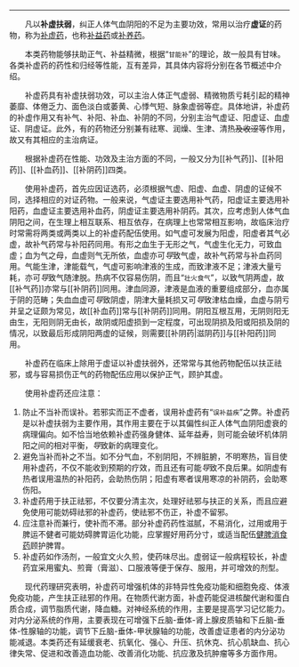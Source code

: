 ---
&emsp;&emsp;凡以**补虚扶弱**，纠正人体气血阴阳的不足为主要功效，常用以治疗**虚证**的药物，称为<ins>补虚药</ins>，也称<ins>补益药</ins>或<ins>补养药</ins>。

&emsp;&emsp;本类药物能够扶助正气<dfn>、</dfn>补益精微，根据“`甘能补`”的理论，故一般具有甘味。各类补虚药的药性和归经等性能，互有差异，其具体内容将分别在各节概述中介绍。

&emsp;&emsp;补虚药具有补虚扶弱功效，可以主治人体正气虚弱、精微物质亏耗引起的精神萎靡、体倦乏力、面色淡白或萎黄、心悸气短、脉象虚弱等症。具体地讲，补虚药的补虚作用又有补气、补阳、补血、补阴的不同，分别主治气虚证、阳虚证、血虚证、阴虚证。此外，有的药物还分别兼有祛寒、润燥、生津、清热~~及收涩~~等作用，故又有其相应的主治病证。

&emsp;&emsp;根据补虚药在性能、功效及主治方面的不同，一般又分为[[补气药]]、[[补阳药]]、[[补血药]]、[[补阴药]]四类。

&emsp;&emsp;使用补虚药，首先应因证选药，必须根据气虚、阳虚、血虚、阴虚的证候不同，选择相应的对证药物。一般来说，气虚证主要选用补气药，阳虚证主要选用补阳药，血虚证主要选用补血药，阴虚证主要选用补阴药。其次，应考虑到人体气血阴阳之间，在生理上相互联系、相互依存，在病理上也常常相互影响，故临床治疗时常需将两类或两类以上的补虚药配伍使用。如气虚可发展为阳虚，阳虚者其气必虚，故补气药常与补阳药同用。有形之血生于无形之气，气虚生化无力，可致血虚；血为气之母，血虚则气无所依，血虚亦可<dfn>导</dfn>致气虚，故补气药常与补血药同用。气能生津，津能载气，气虚可影响津液的生成，而致津液不足；津液大量亏耗，亦可<dfn>导</dfn>致气随津脱。热病不仅容易伤阴，而且“`壮火食气`”，以致气阴两虚，故[[补气药]]亦常与[[补阴药]]同用。津血同源，津液是血液的重要组成部分，血亦属于阴的范畴；失血血虚可<dfn>导</dfn>致阴虚，阴津大量耗损又可<dfn>导</dfn>致津枯血燥，血虚与阴亏并呈之证颇为常见，故[[补血药]]常与[[补阴药]]同用。阴阳互根互用，无阴则阳无由生，无阳则阴无由长，故阴或阳虚损到一定程度，可出现阴损及阳或阳损及阴的情况，以致最后形成阴阳两虚的证候，则需要[[补阴药|滋阴药]]与[[补阳药]]同用。

&emsp;&emsp;补虚药在临床上除用于虚证以补虚扶弱外，还常常与其他药物配伍以扶正祛邪，或与容易损伤正气的药物配伍应用以保护正气，顾护其虚。

&emsp;&emsp;使用补虚药还应注意：
1. 防止不当补而误补。若邪实而正不虚者，误用补虚药有“`误补益疾`”之弊。补虚药是以补虚扶弱为主要作用，其作用主要在于以其偏性纠正人体气血阴阳虚衰的病理偏向。如不恰当地依赖补虚药强身健体、延年益寿，则可能会破坏机体阴阳之间的相对平衡，<dfn>导</dfn>致新的病理变化。
2. 避免当补而补之不当。如不分气血，不别阴阳，不辨脏腑，不明寒热，盲目使用补虚药，不仅不能收到预期的疗效，而且还有可能<dfn>导</dfn>致不良后果。如阴虚有热者误用温热的补阳药，会助热伤阴；阳虚有寒者误用寒凉的补阴药，会助寒伤阳。
3. 补虚药用于扶正祛邪，不仅要分清主次，处理好祛邪与扶正的关系，而且应避免使用可能妨碍祛邪的补虚药，使祛邪不伤正，补虚不留邪。
4. 应注意补而兼行，使补而不滞。部分补虚药药性滋腻，不易消化，过用或用于脾运不健者可能妨碍脾胃运化功能，应掌握好用药分寸，或适当配伍<ins>健脾消食药</ins>顾护脾胃。
5. 补虚药如作汤剂，一般宜文火久煎，使药味尽出。虚弱证一般病程较长，补虚药宜采用蜜丸、煎膏（膏滋）、口服液等便于保存、服用，并可增效的剂型。

&emsp;&emsp;现代药理研究表明，补虚药可增强机体的非特异性免疫功能和细胞免疫、体液免疫功能，产生扶正祛邪的作用。在物质代谢方面，补虚药能促进核酸代谢和蛋白质合成，调节脂质代谢，降血糖。对神经系统的作用，主要是提高学习记忆能力。对内分泌系统的作用，主要表现在可增强下丘脑-垂体-肾上腺皮质轴和下丘脑-垂体-性腺轴的功能，调节下丘脑-垂体-甲状腺轴的功能，改善虚证患者的内分泌功能减退。本类药还有延缓衰老、抗氧化、强心、升压、抗休克、抗心肌缺血、抗心律失常、促进和改善造血功能、改善消化功能、抗应激及抗肿瘤等多方面作用。